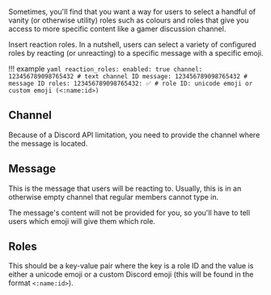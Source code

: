 Sometimes, you'll find that you want a way for users to select a handful of vanity (or otherwise utility) roles such as colours and roles that give you access to more specific content like a gamer discussion channel.

Insert reaction roles. In a nutshell, users can select a variety of configured roles by reacting (or unreacting) to a specific message with a specific emoji.

!!! example
	```yaml
	reaction_roles:
        enabled: true
        channel: 123456789098765432 # text channel ID
        message: 123456789098765432 # message ID
        roles:
            123456789098765432: ✅ # role ID: unicode emoji or custom emoji (<:name:id>)
	```

## Channel

Because of a Discord API limitation, you need to provide the channel where the message is located.

## Message

This is the message that users will be reacting to. Usually, this is in an otherwise empty channel that regular members cannot type in.

The message's content will not be provided for you, so you'll have to tell users which emoji will give them which role.

## Roles

This should be a key-value pair where the key is a role ID and the value is either a unicode emoji or a custom Discord emoji (this will be found in the format `<:name:id>`).